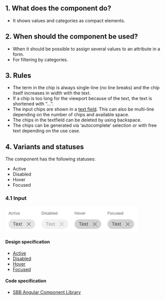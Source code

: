 ## 1. What does the component do?
* It shows values and categories as compact elements.


## 2. When should the component be used?
* When it should be possible to assign several values to an attribute in a form.
* For filtering by categories.


## 3. Rules
* The term in the chip is always single-line (no line breaks) and the chip itself increases in width with the text.
* If a chip is too long for the viewport because of the text, the text is shortened with “…”.
* The input chips are shown in a [text field](https://digital.sbb.ch/en/webapps/components/textfiled). This can also be multi-line depending on the number of chips and available space.
* The chips in the textfield can be deleted by using backspace.
* The chips can be generated via ‘autocomplete’ selection or with free text depending on the use case.

## 4. Variants and statuses
The component has the following statuses:
* Active
* Disabled
* Hover
* Focused

### 4.1 Input
![Image of the chip component as an entry value](https://raw.githubusercontent.com/sbb-design-systems/design-system-webapp-documentation/master/documentation/components/chip/images/chip_input.png 'class: image')

#### Design specification
* [Active](https://www.sketch.com/s/58b25e4c-bf9c-4f74-973f-503538fcbea2/a/yZ9QzA#Inspectors)
* [Disabled](https://www.sketch.com/s/58b25e4c-bf9c-4f74-973f-503538fcbea2/a/9dlWmn#Inspector)
* [Hover](https://www.sketch.com/s/58b25e4c-bf9c-4f74-973f-503538fcbea2/a/Pw1onQ#Inspector)
* [Focused](https://www.sketch.com/s/58b25e4c-bf9c-4f74-973f-503538fcbea2/a/gk1ZGz#Inspector)

#### Code specification
* [SBB Angular Component Library](https://sbb-angular.app.sbb.ch/business/components/chip)
